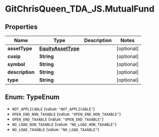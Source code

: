 # GitChrisQueen_TDA_JS.MutualFund

## Properties
Name | Type | Description | Notes
------------ | ------------- | ------------- | -------------
**assetType** | [**EquityAssetType**](EquityAssetType.md) |  | [optional] 
**cusip** | **String** |  | [optional] 
**symbol** | **String** |  | [optional] 
**description** | **String** |  | [optional] 
**type** | **String** |  | [optional] 

<a name="TypeEnum"></a>
## Enum: TypeEnum

* `NOT_APPLICABLE` (value: `"NOT_APPLICABLE"`)
* `OPEN_END_NON_TAXABLE` (value: `"OPEN_END_NON_TAXABLE"`)
* `OPEN_END_TAXABLE` (value: `"OPEN_END_TAXABLE"`)
* `NO_LOAD_NON_TAXABLE` (value: `"NO_LOAD_NON_TAXABLE"`)
* `NO_LOAD_TAXABLE` (value: `"NO_LOAD_TAXABLE"`)

